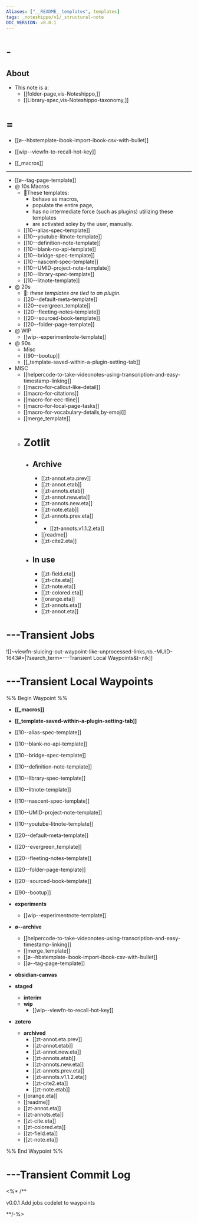```yaml
---
Aliases: ["__README__templates", templates]
tags: _noteshippo/v1/_structural-note
DOC_VERSION: v0.0.1
---
```


# -

## About

* This note is a:
  * [[folder-page,vis-Noteshippo,]]
  * [[Library-spec,vis-Noteshippo-taxonomy,]]

# =

* [[ø--hbstemplate-ibook-import-ibook-csv-with-bullet]]
* [[wip--viewfn-to-recall-hot-key]]

* [[_macros]]

---

* [[ø--tag-page-template]]
* @ 10s Macros
  * 💁These templates:
    * behave as macros,
    * populate the entire page,
    * has no intermediate force (such as plugins) utilizing these templates
    * are activated soley by the user, manually.
  * [[10--alias-spec-template]]
  * [[10--youtube-litnote-template]]
  * [[10--definition-note-template]]
  * [[10--blank-no-api-template]]
  * [[10--bridge-spec-template]]
  * [[10--nascent-spec-template]]
  * [[10--UMID-project-note-template]]
  * [[10--library-spec-template]]
  * [[10--litnote-template]]
* @ 20s
  * 💁: *these templates are tied to an plugin.*
  * [[20--default-meta-template]]
  * [[20--evergreen_template]]
  * [[20--fleeting-notes-template]]
  * [[20--sourced-book-template]]
  * [[20--folder-page-template]]
* @ WIP
  * [[wip--experimentnote-template]]
* @ 90s
  * Misc
  * [[90--bootup]]
  * [[_template-saved-within-a-plugin-setting-tab]]
* MISC
  * [[helpercode-to-take-videonotes-using-transcription-and-easy-timestamp-linking]]
  * [[macro-for-callout-like-detail]]
  * [[macro-for-citations]]
  * [[macro-for-eec-tline]]
  * [[macro-for-local-page-tasks]]
  * [[macro-for-vocabulary-details,by-emoji]]
  * [[merge_template]]
  * # Zotlit
    * ## Archive
      * [[zt-annot.eta.prev]]
      * [[zt-annot.etab]]
      * [[zt-annots.etab]]
      * [[zt-annot.new.eta]]
      * [[zt-annots.new.eta]]
      * [[zt-note.etab]]
      * [[zt-annots.prev.eta]]
      * * [[zt-annots.v1.1.2.eta]]
      * [[readme]]
      * [[zt-cite2.eta]]
    * ## In use
      * [[zt-field.eta]]
      * [[zt-cite.eta]]
      * [[zt-note.eta]]
      * [[zt-colored.eta]]
      * [[orange.eta]]
      * [[zt-annots.eta]]
      * [[zt-annot.eta]]

# ---Transient Jobs

![[~viewfn-sluicing-out-waypoint-like-unprocessed-links,nb.-MUID-1643#=|?search_term=---Transient Local Waypoints&t=nlk]]

# ---Transient Local Waypoints

%% Begin Waypoint %%
- **[[_macros]]**
- **[[_template-saved-within-a-plugin-setting-tab]]**
- [[10--alias-spec-template]]
- [[10--blank-no-api-template]]
- [[10--bridge-spec-template]]
- [[10--definition-note-template]]
- [[10--library-spec-template]]
- [[10--litnote-template]]
- [[10--nascent-spec-template]]
- [[10--UMID-project-note-template]]
- [[10--youtube-litnote-template]]
- [[20--default-meta-template]]
- [[20--evergreen_template]]
- [[20--fleeting-notes-template]]
- [[20--folder-page-template]]
- [[20--sourced-book-template]]
- [[90--bootup]]
- **experiments**
	- [[wip--experimentnote-template]]
- **ø--archive**
	- [[helpercode-to-take-videonotes-using-transcription-and-easy-timestamp-linking]]
	- [[merge_template]]
	- [[ø--hbstemplate-ibook-import-ibook-csv-with-bullet]]
	- [[ø--tag-page-template]]
- **obsidian-canvas**

- **staged**
	- **interim**
	- **wip**
		- [[wip--viewfn-to-recall-hot-key]]
- **zotero**
	- **archived**
		- [[zt-annot.eta.prev]]
		- [[zt-annot.etab]]
		- [[zt-annot.new.eta]]
		- [[zt-annots.etab]]
		- [[zt-annots.new.eta]]
		- [[zt-annots.prev.eta]]
		- [[zt-annots.v1.1.2.eta]]
		- [[zt-cite2.eta]]
		- [[zt-note.etab]]
	- [[orange.eta]]
	- [[readme]]
	- [[zt-annot.eta]]
	- [[zt-annots.eta]]
	- [[zt-cite.eta]]
	- [[zt-colored.eta]]
	- [[zt-field.eta]]
	- [[zt-note.eta]]

%% End Waypoint %%

# ---Transient Commit Log

<%* /**

v0.0.1 Add jobs codelet to waypoints

**/-%>
